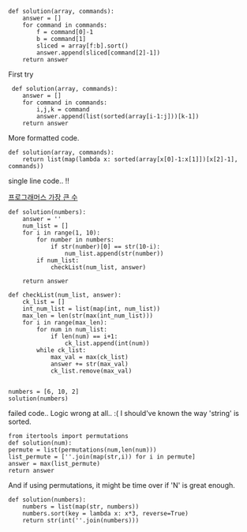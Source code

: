 
```
def solution(array, commands):
    answer = []
    for command in commands:
        f = command[0]-1
        b = command[1]
        sliced = array[f:b].sort()
        answer.append(sliced[command[2]-1])
    return answer
```
First try
```
 def solution(array, commands):
    answer = []
    for command in commands:
        i,j,k = command
        answer.append(list(sorted(array[i-1:j]))[k-1])
    return answer
```
More formatted code.

```
def solution(array, commands):
    return list(map(lambda x: sorted(array[x[0]-1:x[1]])[x[2]-1], commands))
```

single line code.. !!


[프로그래머스 가장 큰 수](https://programmers.co.kr/learn/courses/30/parts/12198)

```
def solution(numbers):
    answer = ''
    num_list = []
    for i in range(1, 10):
        for number in numbers:
            if str(number)[0] == str(10-i):
                num_list.append(str(number))
        if num_list:
            checkList(num_list, answer)
                
    return answer

def checkList(num_list, answer):
    ck_list = []
    int_num_list = list(map(int, num_list))
    max_len = len(str(max(int_num_list)))
    for i in range(max_len):
        for num in num_list:
            if len(num) == i+1:
                ck_list.append(int(num))
        while ck_list:
            max_val = max(ck_list)
            answer += str(max_val)
            ck_list.remove(max_val)
            
            
numbers = [6, 10, 2]
solution(numbers)
```
failed code.. Logic wrong at all.. :(
I should've known the way 'string' is sorted.

```
from itertools import permutations
def solution(num):
permute = list(permutations(num,len(num)))
list_permute = [''.join(map(str,i)) for i in permute]
answer = max(list_permute)
return answer
```
And if using permutations, it might be time over if 'N' is great enough.
```
def solution(numbers):
    numbers = list(map(str, numbers))
    numbers.sort(key = lambda x: x*3, reverse=True)
    return str(int(''.join(numbers)))
```

